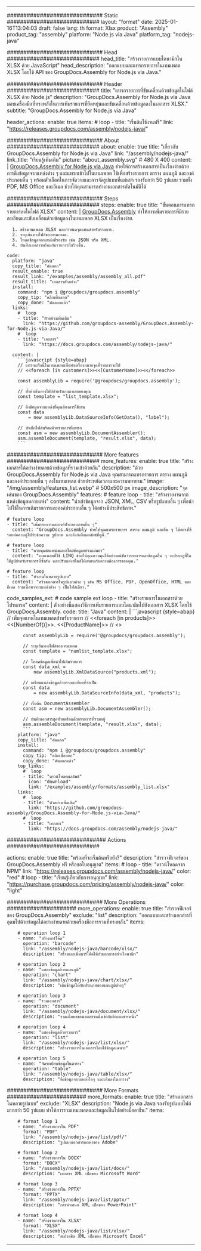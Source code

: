 



---
############################# Static ############################
layout: "format"
date:  2025-01-16T13:04:03
draft: false
lang: th
format: Xlsx
product: "Assembly"
product_tag: "assembly"
platform: "Node.js via Java"
platform_tag: "nodejs-java"

############################# Head ############################
head_title: "สร้างรายการแบบไดนามิกใน XLSX ด้วย JavaScript"
head_description: "ออกแบบและแทรกรายการในเทมเพลต XLSX โดยใช้ API ของ GroupDocs.Assembly for Node.js via Java."

############################# Header ############################
title: "แทรกรายการที่ขับเคลื่อนด้วยข้อมูลในไฟล์ XLSX ด้วย Node.js" 
description: "GroupDocs.Assembly for Node.js via Java มอบเครื่องมือที่ทรงพลังในการเพิ่มรายการที่ยืดหยุ่นและขับเคลื่อนด้วยข้อมูลลงในเอกสาร XLSX."
subtitle: "GroupDocs.Assembly for Node.js via Java" 

header_actions:
  enable: true
  items:
    #  loop
    - title: "เริ่มต้นใช้งานฟรี"
      link: "https://releases.groupdocs.com/assembly/nodejs-java/"
      
############################# About ############################
about:
    enable: true
    title: "เกี่ยวกับ GroupDocs.Assembly for Node.js via Java"
    link: "/assembly/nodejs-java/"
    link_title: "เรียนรู้เพิ่มเติม"
    picture: "about_assembly.svg" # 480 X 400
    content: |
       [GroupDocs.Assembly for Node.js via Java](/assembly/nodejs-java/) ช่วยให้การสร้างเอกสารเป็นเรื่องง่ายด้วยการดึงข้อมูลจากแหล่งต่าง ๆ และแทรกเข้าไปในเทมเพลต ใช้เพื่อสร้างรายการ ตาราง แผนภูมิ และองค์ประกอบอื่น ๆ พร้อมตัวเลือกในการจัดวางและการจัดรูปแบบที่แม่นยำ รองรับกว่า 50 รูปแบบ รวมทั้ง PDF, MS Office และอีเมล ช่วยให้คุณสามารถทำงานเอกสารอัตโนมัติได้

############################# Steps ############################
steps:
    enable: true
    title: "ขั้นตอนการแทรกรายการลงในไฟล์ XLSX"
    content: |
      [GroupDocs.Assembly](/assembly/nodejs-java/) ทำให้การเพิ่มรายการที่มีรายละเอียดและขับเคลื่อนด้วยข้อมูลลงในเทมเพลต XLSX เป็นเรื่องง่าย.
      
      1. สร้างเทมเพลต XLSX และกำหนดจุดแทนสำหรับรายการ.
      2. ระบุเส้นทางไฟล์ของเทมเพลต.
      3. โหลดข้อมูลจากแหล่งที่รองรับ เช่น JSON หรือ XML.
      4. บันทึกเอกสารพร้อมกับรายการที่สร้างขึ้น.
   
    code:
      platform: "java"
      copy_title: "คัดลอก"
      result_enable: true
      result_link: "/examples/assembly/assembly_all.pdf"
      result_title: "เอกสารตัวอย่าง"
      install:
        command: "npm i @groupdocs/groupdocs.assembly"
        copy_tip: "คลิกเพื่อลอก"
        copy_done: "คัดลอกแล้ว"
      links:
        #  loop
        - title: "ตัวอย่างเพิ่มเติม"
          link: "https://github.com/groupdocs-assembly/GroupDocs.Assembly-for-Node.js-via-Java/"
        #  loop
        - title: "เอกสาร"
          link: "https://docs.groupdocs.com/assembly/nodejs-java/"
          
      content: |
        ```javascript {style=abap}
        // แทรกแท็กนี้ในเทมเพลตเพื่อทำเครื่องหมายจุดที่รายการจะไป
        // <<foreach [in customers]>><<[CustomerName]>><</foreach>>
    
        const assemblyLib = require('@groupdocs/groupdocs.assembly');

        // ตั้งค่าเส้นทางไฟล์สำหรับเทมเพลตของคุณ
        const template = "list_template.xlsx";

        // ดึงข้อมูลจากแหล่งที่คุณต้องการใช้งาน
        const data 
            = new assemblyLib.DataSourceInfo(GetData(), "label");

        // บันทึกไฟล์พร้อมด้วยรายการที่แทรก
        const asm = new assemblyLib.DocumentAssembler();
        asm.assembleDocument(template, "result.xlsx", data);
        ```           

############################# More features ############################
more_features:
  enable: true
  title: "สร้างเอกสารได้อย่างง่ายดายด้วยข้อมูลที่รวมเข้าด้วยกัน"
  description: "ด้วย GroupDocs.Assembly for Node.js via Java คุณสามารถแทรกรายการ ตาราง แผนภูมิ และองค์ประกอบอื่น ๆ ลงในเทมเพลต ช่วยประหยัดเวลาและความพยายาม."
  image: "/img/assembly/features_list.webp" # 500x500 px
  image_description: "จุดเด่นของ GroupDocs.Assembly"
  features:
    # feature loop
    - title: "สร้างรายงานจากแหล่งข้อมูลหลายแห่ง"
      content: "นำเข้าข้อมูลจาก JSON, XML, CSV หรือรูปแบบอื่น ๆ เพื่อนำไปใช้ในการเติมรายการและองค์ประกอบอื่น ๆ ได้อย่างมีประสิทธิภาพ."

    # feature loop
    - title: "เพิ่มรายการและองค์ประกอบภาพอื่น ๆ"
      content: "GroupDocs.Assembly ช่วยให้คุณแทรกรายการ ตาราง แผนภูมิ และอื่น ๆ ได้อย่างไร้รอยต่อควบคู่ไปกับข้อความ รูปภาพ และลิงก์เพื่อผลลัพธ์ที่ดูดี."

    # feature loop
    - title: "ควบคุมตำแหน่งและสไตล์ข้อมูลอย่างแม่นยำ"
      content: "เทมเพลตที่ใช้ LINQ ช่วยให้คุณควบคุมได้อย่างแน่ชัดว่ารายการและข้อมูลอื่น ๆ จะปรากฏที่ใด ใช้ลูปสำหรับรายการที่ซ้ำกัน และปรับแต่งสไตล์ให้เหมาะกับความต้องการของคุณ."

    # feature loop
    - title: "ทำงานในหลายรูปแบบ"
      content: "สร้างเอกสารในรูปแบบต่าง ๆ เช่น MS Office, PDF, OpenOffice, HTML และอีเมล รวมเนื้อหาจากแหล่งต่าง ๆ เป็นไฟล์เดียว."
      
  code_samples_ext:
    # code sample ext loop
    - title: "สร้างรายการในเอกสารด้วยโปรแกรม"
      content: |
        ตัวอย่างนี้แสดงวิธีการเพิ่มรายการแบบไดนามิกไปยังเอกสาร XLSX โดยใช้ GroupDocs.Assembly.
      code:
        title: "Java"
        content: |
          ```javascript {style=abap}
          // เพิ่มจุดแทนในเทมเพลตสำหรับรายการ
          // <<foreach [in products]>><<[NumberOf()]>>. <<[ProductName]>>
          // <</foreach>>
          
          const assemblyLib = require('@groupdocs/groupdocs.assembly');

          // ระบุเส้นทางไฟล์ของเทมเพลต
          const template = "numlist_template.xlsx";

          // โหลดข้อมูลเพื่อนำไปเติมรายการ
          const data_xml =
              new assemblyLib.XmlDataSource("products.xml");

          // เตรียมแหล่งข้อมูลด้วยรายละเอียดที่จำเป็น
          const data 
              = new assemblyLib.DataSourceInfo(data_xml, "products");

          // เริ่มต้น DocumentAssembler
          const asm = new assemblyLib.DocumentAssembler();

          // บันทึกเอกสารสุดท้ายพร้อมด้วยรายการที่รวมอยู่
          asm.assembleDocument(template, "result.xlsx", data);
          ```
        platform: "java"
        copy_title: "คัดลอก"
        install:
          command: "npm i @groupdocs/groupdocs.assembly"
          copy_tip: "คลิกเพื่อลอก"
          copy_done: "คัดลอกแล้ว"
        top_links:
          #  loop
          - title: "ดาวน์โหลดผลลัพธ์"
            icon: "download"
            link: "/examples/assembly/formats/assembly_list.xlsx"
        links:
          #  loop
          - title: "ตัวอย่างเพิ่มเติม"
            link: "https://github.com/groupdocs-assembly/GroupDocs.Assembly-for-Node.js-via-Java/"
          #  loop
          - title: "เอกสาร"
            link: "https://docs.groupdocs.com/assembly/nodejs-java/"
            

            


############################## Actions ############################

actions:
  enable: true
  title: "พร้อมที่จะเริ่มต้นหรือยัง?"
  description: "สำรวจฟีเจอร์ของ GroupDocs.Assembly ฟรี หรือขอใบอนุญาต"
  items:
    #  loop
    - title: "ดาวน์โหลดจาก NPM"
      link: "https://releases.groupdocs.com/assembly/nodejs-java/"
      color: "red"
        #  loop
    - title: "เรียนรู้เกี่ยวกับการอนุญาต"
      link: "https://purchase.groupdocs.com/pricing/assembly/nodejs-java/"
      color: "light"


############################# More Operations #####################
more_operations:
    enable: true
    title: "สำรวจฟีเจอร์ของ GroupDocs.Assembly"
    exclude: "list"
    description: "ออกแบบและสร้างเอกสารที่อุดมไปด้วยข้อมูลได้อย่างง่ายดายด้วยเครื่องมือการรวมที่ทรงพลัง."
    items: 
          
        # operation loop 1
        - name: "สร้างบาร์โค้ด"
          operation: "barcode"
          link: "/assembly/nodejs-java/barcode/xlsx/"
          description: "สร้างและเพิ่มบาร์โค้ดให้กับเอกสารอย่างไดนามิก"

        # operation loop 2
        - name: "แสดงข้อมูลด้วยแผนภูมิ"
          operation: "chart"
          link: "/assembly/nodejs-java/chart/xlsx/"
          description: "เติมข้อมูลให้กับประเภทของแผนภูมิต่างๆ"

        # operation loop 3
        - name: "รวมเอกสาร"
          operation: "document"
          link: "/assembly/nodejs-java/document/xlsx/"
          description: "รวมเนื้อหาของเอกสารหนึ่งเข้ากับอีกเอกสารหนึ่ง"

        # operation loop 4
        - name: "แสดงข้อมูลด้วยรายการ"
          operation: "list"
          link: "/assembly/nodejs-java/list/xlsx/"
          description: "สร้างรายการในเอกสารโดยใช้ข้อมูลเฉพาะ"

        # operation loop 5
        - name: "จัดระเบียบข้อมูลในตาราง"
          operation: "table"
          link: "/assembly/nodejs-java/table/xlsx/"
          description: "ดึงข้อมูลจากแหล่งใดๆ และเติมลงในตาราง"
         
          
############################# More Formats ########################
more_formats:
    enable: true
    title: "สร้างเอกสารในหลายรูปแบบ"
    exclude: "XLSX"
    description: "Node.js via Java รองรับรูปแบบไฟล์มากกว่า 50 รูปแบบ ทำให้การรวมเทมเพลตและข้อมูลเป็นไปอย่างมืออาชีพ."
    items: 
          
        # format loop 1
        - name: "สร้างรายการใน PDF"
          format: "PDF"
          link: "/assembly/nodejs-java/list/pdf/"
          description: "รูปแบบเอกสารพกพาของ Adobe"
          
        # format loop 2
        - name: "สร้างรายการใน DOCX"
          format: "DOCX"
          link: "/assembly/nodejs-java/list/docx/"
          description: "เอกสาร XML เปิดของ Microsoft Word"
          
        # format loop 3
        - name: "สร้างรายการใน PPTX"
          format: "PPTX"
          link: "/assembly/nodejs-java/list/pptx/"
          description: "การนำเสนอ XML เปิดของ PowerPoint"
          
        # format loop 4
        - name: "สร้างรายการใน XLSX"
          format: "XLSX"
          link: "/assembly/nodejs-java/list/xlsx/"
          description: "สเปรดชีต XML เปิดของ Microsoft Excel"


          

---